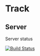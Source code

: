 # Track

## Server

Server status

[![Build Status](https://secure.travis-ci.org/pyryk/Track.png?branch=master)](http://travis-ci.org/pyryk/Track)

